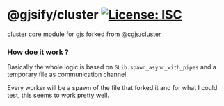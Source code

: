 # @gjsify/cluster [![License: ISC](https://img.shields.io/badge/License-ISC-yellow.svg)](https://opensource.org/licenses/ISC)

cluster core module for [gjs](https://gitlab.gnome.org/GNOME/gjs) forked from [@cgjs/cluster](https://github.com/cgjs/cgjs/tree/master/packages/cluster)

### How doe it work ?

Basically the whole logic is based on `GLib.spawn_async_with_pipes` and a temporary file as communication channel.

Every worker will be a spawn of the file that forked it and for what I could test, this seems to work pretty well.
